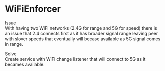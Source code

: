 # WiFiEnforcer

Issue<br>
With having two WiFi networks (2.4G for range and 5G for speed) there is an issue that 2.4 connects first 
as it has broader signal range leaving peer with slover speeds that eventually will becase available as 5G signal comes in range.

Solve<br>
Create service with WiFi change listener that will connect to 5G as it becames available.
